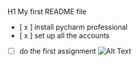 H1 My first README file
- [ x ] install pycharm professional
- [ x ] set up all the accounts
- [ ] do the first assignment
![Alt Text](![1612827607426-fa841c4b-fa0a-4275-9e8d-e9ca1d109e0b-image](https://github.com/user-attachments/assets/aa527505-c74d-49e5-a01e-dbfcf00d5205)
)
